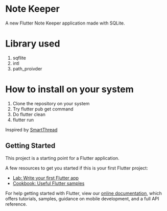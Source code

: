 # Note Keeper

A new Flutter Note Keeper application made with SQLite. 

# Library used
1) sqflite
2) intl
3) path_proivder

# How to install on your system

1) Clone the repository on your system
2) Try flutter pub get command
3) Do flutter clean
4) flutter run

Inspired by [SmartThread](https://bit.ly/3f8d4ig)

## Getting Started

This project is a starting point for a Flutter application.

A few resources to get you started if this is your first Flutter project:

- [Lab: Write your first Flutter app](https://flutter.dev/docs/get-started/codelab)
- [Cookbook: Useful Flutter samples](https://flutter.dev/docs/cookbook)

For help getting started with Flutter, view our
[online documentation](https://flutter.dev/docs), which offers tutorials,
samples, guidance on mobile development, and a full API reference.
